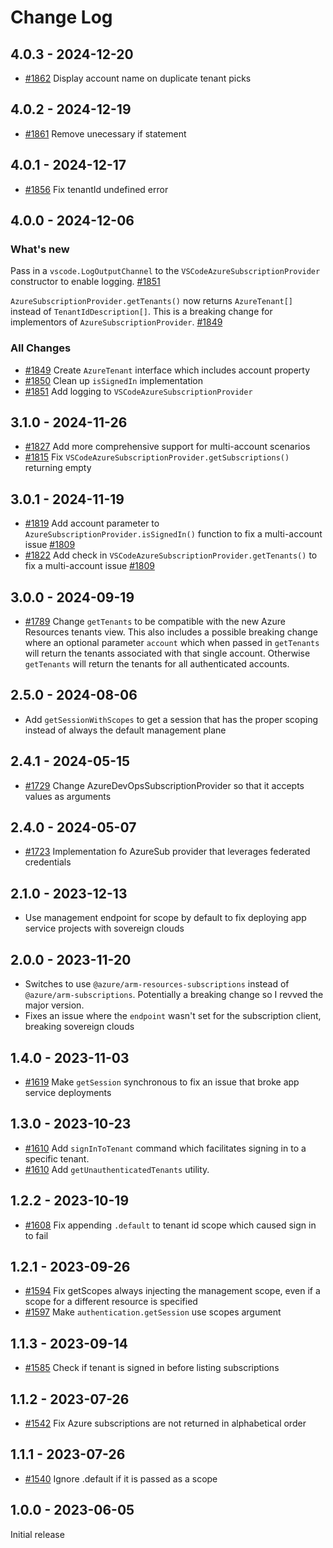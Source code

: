 # Change Log

## 4.0.3 - 2024-12-20
* [#1862](https://github.com/microsoft/vscode-azuretools/pull/1862) Display account name on duplicate tenant picks

## 4.0.2 - 2024-12-19

* [#1861](https://github.com/microsoft/vscode-azuretools/pull/1861) Remove unecessary if statement

## 4.0.1 - 2024-12-17

* [#1856](https://github.com/microsoft/vscode-azuretools/pull/1856) Fix tenantId undefined error

## 4.0.0 - 2024-12-06

### What's new
Pass in a `vscode.LogOutputChannel` to the `VSCodeAzureSubscriptionProvider` constructor to enable logging. [#1851](https://github.com/microsoft/vscode-azuretools/pull/1851)

`AzureSubscriptionProvider.getTenants()` now returns `AzureTenant[]` instead of `TenantIdDescription[]`. This is a breaking change for implementors of `AzureSubscriptionProvider`. [#1849](https://github.com/microsoft/vscode-azuretools/pull/1849)

### All Changes
* [#1849](https://github.com/microsoft/vscode-azuretools/pull/1849) Create `AzureTenant` interface which includes account property
* [#1850](https://github.com/microsoft/vscode-azuretools/pull/1850) Clean up `isSignedIn` implementation
* [#1851](https://github.com/microsoft/vscode-azuretools/pull/1851) Add logging to `VSCodeAzureSubscriptionProvider`

## 3.1.0 - 2024-11-26

* [#1827](https://github.com/microsoft/vscode-azuretools/pull/1827) Add more comprehensive support for multi-account scenarios
* [#1815](https://github.com/microsoft/vscode-azuretools/issues/1815) Fix `VSCodeAzureSubscriptionProvider.getSubscriptions()` returning empty

## 3.0.1 - 2024-11-19
* [#1819](https://github.com/microsoft/vscode-azuretools/pull/1819) Add account parameter to `AzureSubscriptionProvider.isSignedIn()` function to fix a multi-account issue [#1809](https://github.com/microsoft/vscode-azuretools/issues/1809)
* [#1822](https://github.com/microsoft/vscode-azuretools/pull/1822) Add check in `VSCodeAzureSubscriptionProvider.getTenants()` to fix a multi-account issue [#1809](https://github.com/microsoft/vscode-azuretools/issues/1809)

## 3.0.0 - 2024-09-19
* [#1789](https://github.com/microsoft/vscode-azuretools/pull/1789) Change `getTenants` to be compatible with the new Azure Resources tenants view. This also includes a possible breaking change where an optional parameter `account` which when passed in `getTenants` will return the tenants associated with that single account. Otherwise `getTenants` will return the tenants for all authenticated accounts.

## 2.5.0 - 2024-08-06

* Add `getSessionWithScopes` to get a session that has the proper scoping instead of always the default management plane

## 2.4.1 - 2024-05-15

* [#1729](https://github.com/microsoft/vscode-azuretools/pull/1729) Change AzureDevOpsSubscriptionProvider so that it accepts values as arguments

## 2.4.0 - 2024-05-07

* [#1723](https://github.com/microsoft/vscode-azuretools/pull/1723) Implementation fo AzureSub provider that leverages federated credentials

## 2.1.0 - 2023-12-13

* Use management endpoint for scope by default to fix deploying app service projects with sovereign clouds

## 2.0.0 - 2023-11-20

* Switches to use `@azure/arm-resources-subscriptions` instead of `@azure/arm-subscriptions`. Potentially a breaking change so I revved the major version.
* Fixes an issue where the `endpoint` wasn't set for the subscription client, breaking sovereign clouds

## 1.4.0 - 2023-11-03
* [#1619](https://github.com/microsoft/vscode-azuretools/pull/1619) Make `getSession` synchronous to fix an issue that broke app service deployments

## 1.3.0 - 2023-10-23

* [#1610](https://github.com/microsoft/vscode-azuretools/pull/1610) Add `signInToTenant` command which facilitates signing in to a specific tenant.
* [#1610](https://github.com/microsoft/vscode-azuretools/pull/1610) Add `getUnauthenticatedTenants` utility.

## 1.2.2 - 2023-10-19

* [#1608](https://github.com/microsoft/vscode-azuretools/pull/1608) Fix appending `.default` to tenant id scope which caused sign in to fail

## 1.2.1 - 2023-09-26

* [#1594](https://github.com/microsoft/vscode-azuretools/pull/1594) Fix getScopes always injecting the management scope, even if a scope for a different resource is specified
* [#1597](https://github.com/microsoft/vscode-azuretools/pull/1597) Make `authentication.getSession` use scopes argument

## 1.1.3 - 2023-09-14

* [#1585](https://github.com/microsoft/vscode-azuretools/pull/1585) Check if tenant is signed in before listing subscriptions

## 1.1.2 - 2023-07-26

* [#1542](https://github.com/microsoft/vscode-azuretools/pull/1542) Fix Azure subscriptions are not returned in alphabetical order

## 1.1.1 - 2023-07-26

* [#1540](https://github.com/microsoft/vscode-azuretools/pull/1540) Ignore .default if it is passed as a scope

## 1.0.0 - 2023-06-05

Initial release
